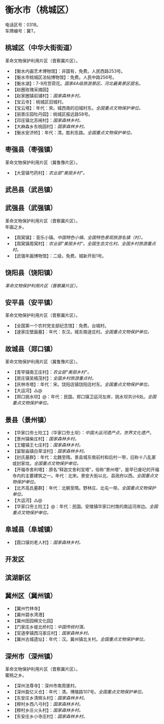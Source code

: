 # 衡水市（桃城区）  
电话区号：0318。  
车牌编号：冀T。  

## 桃城区（中华大街街道）  
革命文物保护利用片区（晋察冀片区）。  
* 【衡水内画艺术博物馆】：非国有，免费。人民西路253号。  
* 【衡水市桃城区法帖博物馆】：免费。人民中路256号。  
* 【衡水湖】：7-9月赏荷花。*国家4A级旅游景区。河北最美景区提名。*  
* 【赵圈玫瑰采摘园】  
* 【赵家圈镇前铺村】：*国家森林乡村。*  
* 【宝云寺】：桃城区旧城村。  
* 【宝云塔】：年代：宋。城西南的旧城村东。*全国重点文物保护单位。*  
* 【丽景庄园牡丹园】：桃城区振远路58号。  
* 【邓庄镇北苏闸村】：*国家森林乡村。*  
* 【大麻森乡东桃园村】：*国家森林乡村。*  
* 【衡水安济桥】：年代：清。胜利东路。*全国重点文物保护单位。*  

## 枣强县（枣强镇）  
革命文物保护利用片区（冀鲁豫片区）。  
* 【大营镇芍药村】：*农业部“美丽乡村”。*  

## 武邑县（武邑镇）  

## 武强县（武强镇）  
革命文物保护利用片区（晋察冀片区）。  
年画之乡。  
* 【周窝镇】：音乐小镇。*中国特色小镇。全国特色景观旅游名镇（村）。*  
* 【周窝镇周窝村】：*农业部“美丽乡村”。全国生态文化村。全国乡村旅游重点村。*  
* 【武强年画博物馆】：二级，免费。城新开街1号。  

## 饶阳县（饶阳镇）  
*革命文物保护利用片区（晋察冀片区）。*  

## 安平县（安平镇）  
革命文物保护利用片区（晋察冀片区）。  
* 【全国第一个农村党支部纪念馆】：免费。台城村。  
* 【逯家庄壁画墓】：年代：东汉。城东南逯庄村。*全国重点文物保护单位。*  
  
## 故城县（郑口镇）  
革命文物保护利用片区（冀鲁豫片区）。  
* 【青罕镇南王庄村】：*农业部“美丽乡村”。*  
* 【房庄镇吴梧茂村】：*全国乡村旅游重点村。*  
* 【庆林寺塔】：年代：宋。饶阳店镇饶阳店村东。*全国重点文物保护单位。*  
* 【大运河】△@  
* 【郑口挑水坝】@：年代：民国。郑口镇卫运河左岸，挑水坝共计6处。*全国重点文物保护单位。*  

## 景县（景州镇）  
* 【华家口夯土险工】（华家口夯土坝）：*中国大运河遗产点，世界文化遗产。*  
* 【景州镇柴庄村】：*国家森林乡村。*  
* 【王瞳镇王七庄村】：*国家森林乡村。*  
* 【留智庙镇白草洼村】：*国家森林乡村。*  
* 【封氏墓群】：年代：北魏至隋。景县城东南前村和后村一带，旧称十八乱冢或封家坟。*全国重点文物保护单位。*  
* 【开福寺舍利塔】：原名“释迦文舍利宝塔”，俗称“景州塔”，是早已废圮的开福寺内的主要建筑之一。年代：北宋。景安大街以北、县政府以西。*全国重点文物保护单位。*  
* 【北齐高氏墓群】：年代：北朝至隋。野林庄、北屯一带。*全国重点文物保护单位。*  
* 【大运河】△@  
* 【华家口夯土险工】@：年代：民国。安陵镇华家口村南的南运河岸边。*全国重点文物保护单位。*  

## 阜城县（阜城镇）  
* 【霞口镇刘老人村】：*国家森林乡村。*  

## 开发区  

## 滨湖新区  

## 冀州区（冀州镇）  
* 【冀州竹林寺】  
* 【冀州碧水湾港】  
* 【冀州田园棉文化园】  
* 【门家庄乡堤北桥村】：*中国传统村落。*  
* 【官道李镇西冯家庄村】：*国家森林乡村。*  
* 【冀州古城遗址】：年代：汉。冀州镇北关村。*全国重点文物保护单位。*  

## 深州市（深州镇）  
革命文物保护利用片区（晋察冀片区）。  
蜜桃之乡。  
* 【深州法尊寺】：深州市南周堡村。  
* 【深州盈亿义仓】：年代：清。博陵路107号。*全国重点文物保护单位。*  
* 【东安庄乡清辉头村】：*国家森林乡村。*  
* 【穆村乡西八弓村】：*国家森林乡村。*  
* 【穆村乡庄火头村】：*国家森林乡村。*  
* 【东安庄乡小寺庄村】：*国家森林乡村。*  